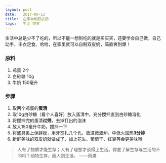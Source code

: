 ```yaml
---
layout: post
date:   2017-08-12
title:  在家自制双皮奶
tags:   生活 吃货
---
```

生活中总是少不了吃的，所以不能一想到吃的就是买买买，还要学会自己做，自己动手，丰衣足食。哈哈，在家里就可以自制双皮奶，简直爽到爆！
### 原料
1. 鸡蛋 2个
2. 白砂糖 10g
3. 牛奶 150毫升

### 步骤
1. 取两个鸡蛋的**蛋清**
2. 取10g白砂糖（看个人喜好）放入蛋清中，充分搅拌直到白砂糖溶化
3. 将搅拌完的蛋清**过筛**，去掉打出的泡沫
4. 放入150毫升牛奶，搅拌一下
5. 将盛具裹上保鲜膜，用牙签扎几个孔，放进微波炉，中低火加热**3分钟**
6. 新鲜美味的双皮奶就做成了，加上花生、葡萄干、红豆等会更美味哦

> 人有了物质才能生存；人有了理想才谈得上生活。你要了解生存与生活的不同吗？动物生存，而人则生活。
——雨果